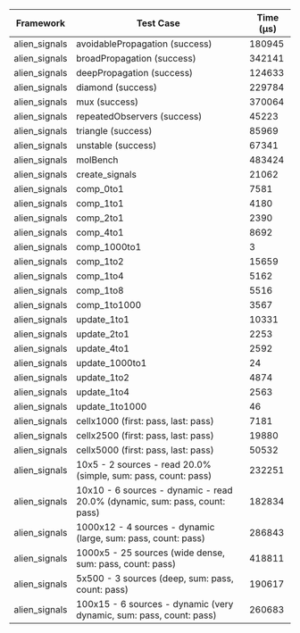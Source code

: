 | Framework | Test Case | Time (μs) |
| --- | --- | --- |
| alien_signals | avoidablePropagation (success) | 180945 |
| alien_signals | broadPropagation (success) | 342141 |
| alien_signals | deepPropagation (success) | 124633 |
| alien_signals | diamond (success) | 229784 |
| alien_signals | mux (success) | 370064 |
| alien_signals | repeatedObservers (success) | 45223 |
| alien_signals | triangle (success) | 85969 |
| alien_signals | unstable (success) | 67341 |
| alien_signals | molBench | 483424 |
| alien_signals | create_signals | 21062 |
| alien_signals | comp_0to1 | 7581 |
| alien_signals | comp_1to1 | 4180 |
| alien_signals | comp_2to1 | 2390 |
| alien_signals | comp_4to1 | 8692 |
| alien_signals | comp_1000to1 | 3 |
| alien_signals | comp_1to2 | 15659 |
| alien_signals | comp_1to4 | 5162 |
| alien_signals | comp_1to8 | 5516 |
| alien_signals | comp_1to1000 | 3567 |
| alien_signals | update_1to1 | 10331 |
| alien_signals | update_2to1 | 2253 |
| alien_signals | update_4to1 | 2592 |
| alien_signals | update_1000to1 | 24 |
| alien_signals | update_1to2 | 4874 |
| alien_signals | update_1to4 | 2563 |
| alien_signals | update_1to1000 | 46 |
| alien_signals | cellx1000 (first: pass, last: pass) | 7181 |
| alien_signals | cellx2500 (first: pass, last: pass) | 19880 |
| alien_signals | cellx5000 (first: pass, last: pass) | 50532 |
| alien_signals | 10x5 - 2 sources - read 20.0% (simple, sum: pass, count: pass) | 232251 |
| alien_signals | 10x10 - 6 sources - dynamic - read 20.0% (dynamic, sum: pass, count: pass) | 182834 |
| alien_signals | 1000x12 - 4 sources - dynamic (large, sum: pass, count: pass) | 286843 |
| alien_signals | 1000x5 - 25 sources (wide dense, sum: pass, count: pass) | 418811 |
| alien_signals | 5x500 - 3 sources (deep, sum: pass, count: pass) | 190617 |
| alien_signals | 100x15 - 6 sources - dynamic (very dynamic, sum: pass, count: pass) | 260683 |
